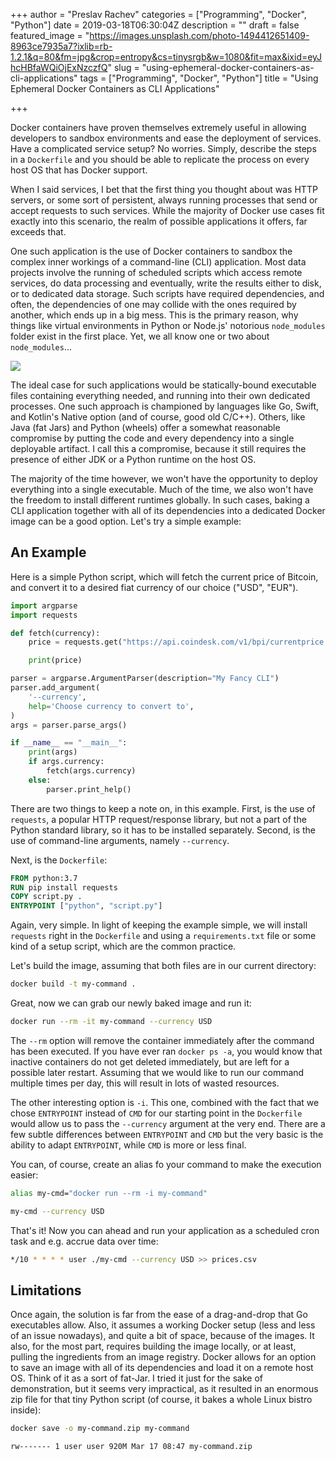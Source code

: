 +++
author = "Preslav Rachev"
categories = ["Programming", "Docker", "Python"]
date = 2019-03-18T06:30:04Z
description = ""
draft = false
featured_image = "https://images.unsplash.com/photo-1494412651409-8963ce7935a7?ixlib=rb-1.2.1&q=80&fm=jpg&crop=entropy&cs=tinysrgb&w=1080&fit=max&ixid=eyJhcHBfaWQiOjExNzczfQ"
slug = "using-ephemeral-docker-containers-as-cli-applications"
tags = ["Programming", "Docker", "Python"]
title = "Using Ephemeral Docker Containers as CLI Applications"

+++

Docker containers have proven themselves extremely useful in allowing developers to sandbox environments and ease the deployment of services. Have a complicated service setup? No worries. Simply, describe the steps in a `Dockerfile` and you should be able to replicate the process on every host OS that has Docker support.

When I said services, I bet that the first thing you thought about was HTTP servers, or some sort of persistent, always running processes that send or accept requests to such services. While the majority of Docker use cases fit exactly into this scenario, the realm of possible applications it offers, far exceeds that.

One such application is the use of Docker containers to sandbox the complex inner workings of a command-line (CLI) application. Most data projects involve the running of scheduled scripts which access remote services, do data processing and eventually, write the results either to disk, or to dedicated data storage. Such scripts have required dependencies, and often, the dependencies of one may collide with the ones required by another, which ends up in a big mess. This is the primary reason, why things like virtual environments in Python or Node.js' notorious `node_modules` folder exist in the first place. Yet, we all know one or two about `node_modules`...

[![](https://proxy.duckduckgo.com/iu/?u=https%3A%2F%2Fcdn-images-1.medium.com%2Fmax%2F1600%2F0*i5S2tUk0CQBh1Euc.&f=1)](https://hackernoon.com/circleci-performance-difference-between-cache-and-workspace-5567679c3601)

The ideal case for such applications would be statically-bound executable files containing everything needed, and running into their own dedicated processes. One such approach is championed by languages like Go, Swift, and Kotlin's Native option (and of course, good old C/C++). Others, like Java (fat Jars) and Python (wheels) offer a somewhat reasonable compromise by putting the code and every dependency into a single deployable artifact. I call this a compromise, because it still requires the presence of either JDK or a Python runtime on the host OS. 

The majority of the time however, we won't have the opportunity to deploy everything into a single executable. Much of the time, we also won't have the freedom to install different runtimes globally. In such cases, baking a CLI application together with all of its dependencies into a dedicated Docker image can be a good option. Let's try a simple example:

## An Example

Here is a simple Python script, which will fetch the current price of Bitcoin, and convert it to a desired fiat currency of our choice ("USD", "EUR").

```python
import argparse
import requests

def fetch(currency):
    price = requests.get("https://api.coindesk.com/v1/bpi/currentprice.json").json()["bpi"][currency]["rate_float"]

    print(price)

parser = argparse.ArgumentParser(description="My Fancy CLI")
parser.add_argument(
    '--currency',
    help='Choose currency to convert to',
)
args = parser.parse_args()

if __name__ == "__main__":
    print(args)
    if args.currency:
        fetch(args.currency)
    else:
        parser.print_help()
```

There are two things to keep a note on, in this example. First, is the use of `requests`, a popular HTTP request/response library, but not a part of the Python standard library, so it has to be installed separately. Second, is the use of command-line arguments, namely `--currency`.

Next, is the `Dockerfile`:

``` Dockerfile
FROM python:3.7
RUN pip install requests
COPY script.py .
ENTRYPOINT ["python", "script.py"]
```

Again, very simple. In light of keeping the example simple, we will install `requests` right in the `Dockerfile` and using a `requirements.txt` file or some kind of a setup script, which are the common practice.

Let's build the image, assuming that both files are in our current directory:

```bash
docker build -t my-command .
```

Great, now we can grab our newly baked image and run it:

```bash
docker run --rm -it my-command --currency USD
```

The `--rm` option will remove the container immediately after the command has been executed. If you have ever ran `docker ps -a`, you would know that inactive containers do not get deleted immediately, but are left for a possible later restart. Assuming that we would like to run our command multiple times per day, this will result in lots of wasted resources.

The other interesting option is `-i`. This one, combined with the fact that we chose `ENTRYPOINT` instead of `CMD` for our starting point in the `Dockerfile` would allow us to pass the `--currency` argument at the very end. There are a few subtle differences between `ENTRYPOINT` and `CMD` but the very basic is the ability to adapt `ENTRYPOINT`, while `CMD` is more or less final.

You can, of course, create an alias fo your command to make the execution easier:

```bash
alias my-cmd="docker run --rm -i my-command"

my-cmd --currency USD
```

That's it! Now you can ahead and run your application as a scheduled cron task and e.g. accrue data over time:

```bash
*/10 * * * * user ./my-cmd --currency USD >> prices.csv
```

## Limitations

Once again, the solution is far from the ease of a drag-and-drop that Go executables allow. Also, it assumes a working Docker setup (less and less of an issue nowadays), and quite a bit of space, because of the images. It also, for the most part, requires building the image locally, or at least, pulling the ingredients from an image registry. Docker allows for an option to save an image with all of its dependencies and load it on a remote host OS. Think of it as a sort of fat-Jar. I tried it just for the sake of demonstration, but it seems very impractical, as it resulted in an enormous zip file for that tiny Python script (of course, it bakes a whole Linux bistro inside):

```bash
docker save -o my-command.zip my-command
```

```bash
rw------- 1 user user 920M Mar 17 08:47 my-command.zip
```



